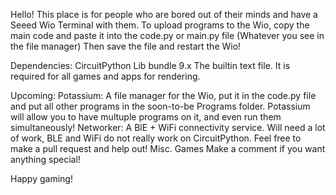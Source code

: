 Hello!
This place is for people who are bored out of their minds and have a Seeed Wio Terminal with them.
To upload programs to the Wio, copy the main code and paste it into the code.py or main.py file (Whatever you see in the file manager)
Then save the file and restart the Wio!

Dependencies:
CircuitPython Lib bundle 9.x
The builtin text file. It is required for all games and apps for rendering.

Upcoming:
Potassium:
  A file manager for the Wio, put it in the code.py file and put all other programs in the soon-to-be Programs folder. Potassium will allow you to have multuple programs on it,
  and even run them simultaneously!
Networker:
  A BlE + WiFi connectivity service.
  Will need a lot of work, BLE and WiFi do not really work on CircuitPython. Feel free to make a pull request and help out!
Misc. Games
  Make a comment if you want anything special!

Happy gaming!
